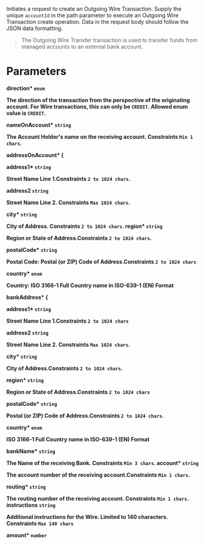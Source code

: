 Initiates a request to create an  Outgoing Wire Transaction. Supply the unique `accountId` in the path parameter to execute an Outgoing Wire Transaction create operation. Data in the request body should follow the JSON data formatting.

> The Outgoing Wire Transfer transaction is used to transfer funds from managed accounts to an external bank account.

# Parameters

<strong>direction*<strong> `enum`

 The direction of the transaction from the perspective of the originating account. For Wire transactions, this can only be `CREDIT`.  Allowed enum value is `CREDIT`.

<strong>nameOnAccount*<strong> `string`

The Account Holder's name on the receiving account. Constraints `Min 1 chars`.

<strong>addressOnAccount*<strong> {


<strong>address1*<strong> `string`

Street Name Line 1.Constraints `2 to 1024 chars`.

<strong>address2<strong> `string`

Street Name Line 2. Constraints `Max 1024 chars`.

<strong>city*<strong> `string`

City of Address. Constraints `2 to 1024 chars`.
<strong>region*<strong> `string`

Region or State of Address.Constraints `2 to 1024 chars`.

<strong>postalCode*<strong> `string`

Postal Code: Postal (or ZIP) Code of Address.Constraints `2 to 1024 chars`

<strong>country*<strong> `enum`

Country: ISO 3166-1 Full Country name in ISO-639-1 (EN) Format

<strong>bankAddress*<strong> {


<strong>address1*<strong> `string`

Street Name Line 1.Constraints `2 to 1024 chars`

<strong>address2<strong> `string`

Street Name Line 2. Constraints `Max 1024 chars`.

<strong>city*<strong> `string`

City of Address.Constraints `2 to 1024 chars`.

<strong>region*<strong> `string`

Region or State of Address.Constraints `2 to 1024 chars`

<strong>postalCode*<strong> `string`

Postal (or ZIP) Code of Address.Constraints `2 to 1024 chars`.

<strong>country*<strong> `enum`

ISO 3166-1 Full Country name in ISO-639-1 (EN) Format

<strong>bankName*<strong> `string`

The Name of the receiving Bank. Constraints `Min 3 chars`.
<strong>account*<strong> `string`

The account number of the receiving account.Constraints `Min 1 chars`.

<strong>routing*<strong> `string`

The routing number of the receiving account. Constraints `Min 1 chars`.
<strong>instructions<strong> `string`

Additional instructions for the Wire. Limited to 140 characters. Constraints `Max 140 chars`

<strong>amount*<strong> `number`



